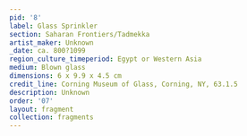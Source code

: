 ```yaml
---
pid: '8'
label: Glass Sprinkler
section: Saharan Frontiers/Tadmekka
artist_maker: Unknown
_date: ca. 800?1099
region_culture_timeperiod: Egypt or Western Asia
medium: Blown glass
dimensions: 6 x 9.9 x 4.5 cm
credit_line: Corning Museum of Glass, Corning, NY, 63.1.5
description: Unknown
order: '07'
layout: fragment
collection: fragments
---
```

